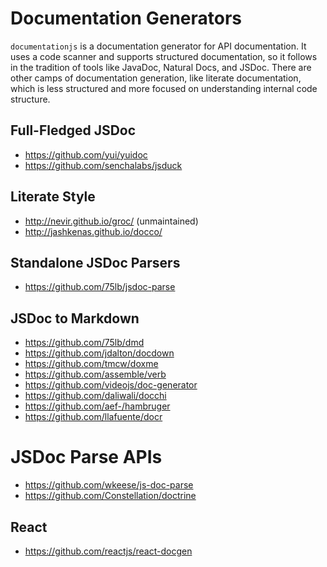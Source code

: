 # Documentation Generators

`documentationjs` is a documentation generator for API documentation.
It uses a code scanner and supports structured documentation, so it follows
in the tradition of tools like JavaDoc, Natural Docs, and JSDoc. There are
other camps of documentation generation, like literate documentation, which
is less structured and more focused on understanding internal code structure.

## Full-Fledged JSDoc

* https://github.com/yui/yuidoc
* https://github.com/senchalabs/jsduck

## Literate Style

* http://nevir.github.io/groc/ (unmaintained)
* http://jashkenas.github.io/docco/

## Standalone JSDoc Parsers

* https://github.com/75lb/jsdoc-parse

## JSDoc to Markdown

* https://github.com/75lb/dmd
* https://github.com/jdalton/docdown
* https://github.com/tmcw/doxme
* https://github.com/assemble/verb
* https://github.com/videojs/doc-generator
* https://github.com/daliwali/docchi
* https://github.com/aef-/hambruger
* https://github.com/llafuente/docr

# JSDoc Parse APIs

* https://github.com/wkeese/js-doc-parse
* https://github.com/Constellation/doctrine

## React

* https://github.com/reactjs/react-docgen
